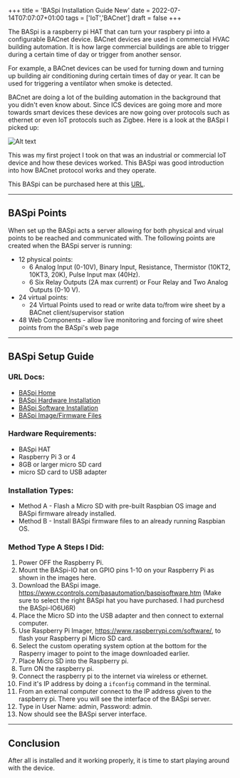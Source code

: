 
+++
title = 'BASpi Installation Guide New'
date = 2022-07-14T07:07:07+01:00
tags = ['IoT','BACnet']
draft = false
+++

The BASpi is a raspberry pi HAT that can turn your raspbery pi into a configurable BACnet device. BACnet devices are used in commercial HVAC building automation. It is how large commercial buildings are able to trigger during a certain time of day or trigger from another sensor.

For example, a BACnet devices can be used for turning down and turning up building air conditioning during certain times of day or year. It can be used for triggering a ventilator when smoke is detected.

BACnet are doing a lot of the building automation in the background that you didn't even know about. Since ICS devices are going more and more towards smart devices these devices are now going over protocols such as ethernet or even IoT protocols such as Zigbee. Here is a look at the BASpi I picked up:

![Alt text](/posts/baspi-installation-guide/baspi.jpg "BASpi Device")

This was my first project I took on that was an industrial or commercial IoT device and how these devices worked. This BASpi was good introduction into how BACnet protocol works and they operate.

This BASpi can be purchased here at this [URL](https://www.ccontrols.com/basautomation/baspi.php).

-----

## BASpi Points

When set up the BASpi acts a server allowing for both physical and virual points to be reached and communicated with. The following points are created when the BASpi server is running:

- 12 physical points:
  - 6 Analog Input (0-10V), Binary Input, Resistance, Thermistor (10KT2, 10KT3, 20K), Pulse Input max (40Hz).
  - 6 Six Relay Outputs (2A max current) or Four Relay and Two Analog Outputs (0-10 V).
- 24 virtual points:
  - 24 Virtual Points used to read or write data to/from wire sheet by a BACnet client/supervisor station
- 48 Web Components - allow live monitoring and forcing of wire sheet points from the BASpi's web page

-----

## BASpi Setup Guide

### URL Docs:

- [BASpi Home](https://www.ccontrols.com/basautomation/baspi.php "Hardware Installation")
- [BASpi Hardware Installation](https://www.ccontrols.com/pdf/BASpi-hardware-install-guide.pdf "Hardware Installation")
- [BASpi Software Installation](https://www.ccontrols.com/pdf/is/BASPI-soft-install-guide.pdf "Hardware Installation")
- [BASpi Image/Firmware Files](https://www.ccontrols.com/basautomation/baspisoftware.htm "Hardware Installation")

### Hardware Requirements:

- BASpi HAT
- Raspberry Pi 3 or 4
- 8GB or larger micro SD card
- micro SD card to USB adapter

### Installation Types:

- Method A - Flash a Micro SD with pre-built Raspbian OS image and BASpi firmware already installed.
- Method B - Install BASpi firmware files to an already running Raspbian OS.

### Method Type A Steps I Did:

1. Power OFF the Raspberry Pi.
2. Mount the BASpi-IO hat on GPIO pins 1-10 on your Raspberry Pi as shown in the images here.
3. Download the BASpi image. <https://www.ccontrols.com/basautomation/baspisoftware.htm> (Make sure to select the right BASpi hat you have purchased. I had purchesd the BASpi-IO6U6R)
4. Place the Micro SD into the USB adapter and then connect to external computer.
5. Use Raspberry Pi Imager, <https://www.raspberrypi.com/software/>, to flash your Raspberry pi Micro SD card.
6. Select the custom operating system option at the bottom for the Rasperry imager to point to the image downloaded earlier.
7. Place Micro SD into the Raspberry pi.
8.  Turn ON the raspberry pi.
9.  Connect the raspberry pi to the internet via wireless or ethernet.
10. Find it's IP address by doing a `ifconfig` command in the terminal.
11. From an external computer connect to the IP address given to the raspberry pi. There you will see the interface of the BASpi server.
13. Type in User Name: admin, Password: admin.
14. Now should see the BASpi server interface.

-----

## Conclusion

After all is installed and it working properly, it is time to start playing around with the device.